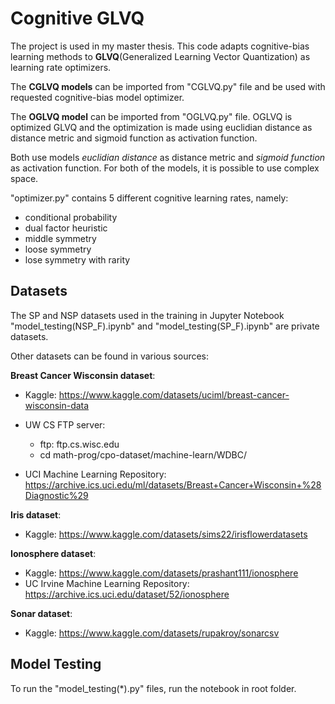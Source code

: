 ﻿# Cognitive GLVQ

The project is used in my master thesis.
This code adapts cognitive-bias learning methods to **GLVQ**(Generalized Learning Vector Quantization) as learning rate optimizers.

The **CGLVQ models** can be imported from "CGLVQ.py" file and be used with requested cognitive-bias model optimizer.

The **OGLVQ model** can be imported from "OGLVQ.py" file. OGLVQ is optimized GLVQ and the optimization is made using euclidian distance as distance metric and sigmoid function as activation function.

Both use models *euclidian distance* as distance metric and *sigmoid function* as activation function. For both of the models, it is possible to use complex space.

 "optimizer.py" contains 5 different cognitive learning rates, namely:

- conditional probability
- dual factor heuristic
- middle symmetry
- loose symmetry
- lose symmetry with rarity

## Datasets

The SP and NSP datasets used in the training in Jupyter Notebook "model_testing(NSP_F).ipynb" and "model_testing(SP_F).ipynb" are private datasets.

Other datasets can be found in various sources:

**Breast Cancer Wisconsin dataset**:

- Kaggle: <https://www.kaggle.com/datasets/uciml/breast-cancer-wisconsin-data>
- UW CS FTP server:
  - ftp: ftp.cs.wisc.edu
  - cd math-prog/cpo-dataset/machine-learn/WDBC/

- UCI Machine Learning Repository: <https://archive.ics.uci.edu/ml/datasets/Breast+Cancer+Wisconsin+%28Diagnostic%29>

**Iris dataset**:

- Kaggle: <https://www.kaggle.com/datasets/sims22/irisflowerdatasets>

**Ionosphere dataset**:

- Kaggle: <https://www.kaggle.com/datasets/prashant111/ionosphere>
- UC Irvine Machine Learning Repository: <https://archive.ics.uci.edu/dataset/52/ionosphere>

**Sonar dataset**:

- Kaggle: <https://www.kaggle.com/datasets/rupakroy/sonarcsv>

## Model Testing

To run the "model_testing(*).py" files, run the notebook in root folder.
